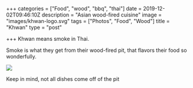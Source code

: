 +++
categories = ["Food", "wood", "bbq", "thai"]
date = 2019-12-02T09:46:10Z
description = "Asian wood-fired cuisine"
image = "images/khwan-logo.svg"
tags = ["Photos", "Food", "Wood"]
title = "Khwan"
type = "post"

+++
Khwan means smoke in Thai.

Smoke is what they get from their wood-fired pit, that flavors their food so wonderfully.

![](/images/Khwan-Berlin-Chicken.jpg)

Keep in mind, not all dishes come off of the pit